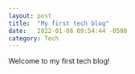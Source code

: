 ```yaml
---
layout: post
title:  "My first tech blog"
date:   2022-01-08 09:54:44 -0500
category: Tech
---
```

Welcome to my first tech blog!
